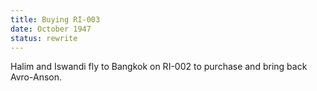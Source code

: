```yaml
---
title: Buying RI-003 
date: October 1947 
status: rewrite
---
```

Halim and Iswandi fly to Bangkok on RI-002 to purchase and bring back Avro-Anson.